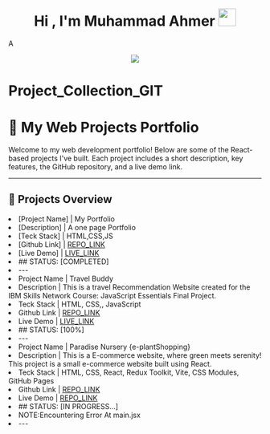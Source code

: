 <h1 align="center"><b>Hi , I'm Muhammad Ahmer </b><img src="https://media.giphy.com/media/hvRJCLFzcasrR4ia7z/giphy.gif" width="35"></h1>
<!--  -->A
<p align="center">
  <a href="https://github.com/DenverCoder1/readme-typing-svg"><img src="https://readme-typing-svg.herokuapp.com?font=Time+New+Roman&amp;color=cyan&amp;size=25&amp;center=true&amp;vCenter=true&amp;width=600&amp;height=100&amp;lines=Assalamu+O+Alaikum+Warahmatullah..♥++;Undergraduate,;Computer+Science+Student,;IT+Support+Specialist,;Cybersecurity+Analyst/Enthusiast,;Love+to+learn+new+stuffs..&lt;3"></a>

# Project_Collection_GIT

# 🌱 My Web Projects Portfolio

Welcome to my web development portfolio! Below are some of the React-based projects I've built. Each project includes a short description, key features, the GitHub repository, and a live demo link.

---

## 📁 Projects Overview

<li>[Project Name] | My Portfolio </li>
<li>[Description]  | A one page Portfolio </li>
<li>[Teck Stack]   | HTML,CSS,JS</li>
<li>[Github Link]  | <a href="https://github.com/Ahmer-kun/myportfolio/">REPO_LINK</a></li>
<li>[Live Demo]    | <a href="https://ahmer-kun.github.io/myportfolio/">LIVE_LINK</a></li>
<li>## STATUS: [COMPLETED]</li>
<li>---</li>
<li>Project Name | Travel Buddy</li>
<li>Description  | This is a travel Recommendation Website created for the IBM Skills Network Course: JavaScript Essentials Final Project.</li>
<li>Teck Stack   | HTML, CSS,, JavaScript</li>
<li>Github Link  | <a href= "https://github.com/Ahmer-kun/Final-project-for-Travel-Recommendation">REPO_LINK</a></li>
<li>Live Demo    | <a href="https://ahmer-kun.github.io/Final-project-for-Travel-Recommendation//">LIVE_LINK</a></li>
<li>## STATUS: [100%] </li>
<li>---</li>
<li>Project Name | Paradise Nursery {e-plantShopping}
<li>Description  | This is a E-commerce website, where green meets serenity! This project is a small e-commerce website built using React.</li>
<li>Teck Stack   | HTML, CSS, React, Redux Toolkit, Vite, CSS Modules, GitHub Pages</li>
<li>Github Link  | <a href= "https://github.com/Ahmer-kun/REACT-e-plantShopping">REPO_LINK</a></li>
<li>Live Demo    | <a href= "https://ahmer-kun.github.io/REACT-e-plantShopping/">REPO_LINK</a></li>
<li>## STATUS: [IN PROGRESS...]</li>
<li>NOTE:Encountering Error At main.jsx</li>
<li>---</li>

